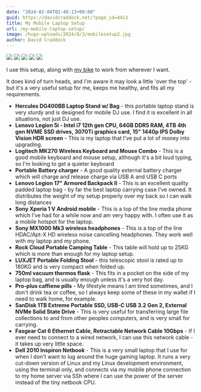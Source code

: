```yaml
---
date: "2024-02-04T02:48:13+00:00"
guid: https://davidcraddock.net/?page_id=4413
title: My Mobile Laptop Setup
url: /my-mobile-laptop-setup/
image: /hugo-uploads/2024/8/3/mobilesetup2.jpg
author: David Craddock
---
```

![](/hugo-uploads/2024/8/3/mobilesetup1.jpg)
![](/hugo-uploads/2024/8/3/mobilesetup2.jpg)
![](/hugo-uploads/2024/8/3/mobilesetup3.jpg)
![](/hugo-uploads/2024/8/3/mobilesetup4.jpg)
![](/hugo-uploads/2024/8/3/mobilesetup5.jpg)

I use this setup, along with [my bike](/my-bike/) to work from wherever I want.

It does kind of turn heads, and I'm aware it may look a little 'over the top' - but it's a very useful setup for me, keeps me healthy, and fits all my requirements.

- **Hercules DG400BB Laptop Stand w/ Bag** \- this portable laptop stand is very sturdy and is designed for mobile DJ use. I find it is excellent in all situations, not just DJ use.
- **Lenovo Legion 5i - Intel i7 12th gen CPU, 64GB DDR5 RAM, 4TB 4th gen NVME SSD drives, 3070Ti graphics card, 15" 1440p IPS Dolby Vision HDR screen** \- This is my laptop that I've put a lot of money into upgrading.
- **Logitech MK270 Wireless Keyboard and Mouse Combo** \- This is a good mobile keyboard and mouse setup, although it's a bit loud typing, so I'm looking to get a quieter keyboard
- **Portable Battery charger** \- A good quality external battery charger which will charge and release charge via USB A and USB C ports
- **Lenovo Legion 17" Armored Backpack II** \- This is an excellent quality padded laptop bag - by far the best laptop carrying case I've owned. It distributes the weight of my setup properly over my back so I can walk long distances
- **Sony Xperia 1 V Android mobile** \- This is a top of the line media phone which I've had for a while now and am very happy with. I often use it as a mobile hotspot for the laptop.
- **Sony MX1000 Mk3 wireless headphones** \- This is a top of the line HDAC/Apt-X HD wireless noise cancelling headphones. They work well with my laptop and my phone.
- **Rock Cloud Portable Camping Table** - This table will hold up to 25KG which is more than enough for my laptop setup.
- **LUXJET Portable Folding Stool** - this telescopic stool is rated up to 180KG and is very compact when folded up.
- **750ml vacuum thermos flask** \- This fits in a pocket on the side of my laptop bag, and is usually enough unless it's a very hot day.
- **Pro-plus caffiene pills** \- My lifestyle means I am tired sometimes, and I don't drink tea or coffee, so I always keep some of these in my wallet if I need to walk home, for example.
- **SanDisk 1TB Extreme Portable SSD, USB-C USB 3.2 Gen 2, External NVMe Solid State Drive** \- This is very useful for transferring large file collections to and from other peoples computers, and is very small for carrying.
- **Fasgear Cat 6 Ethernet Cable, Retractable Network Cable 10Gbps** \- If I ever need to connect to a wired network, I can use this network cable - it takes up very little space.
- **Dell 2010 Inspiron Netbook** \- This is a very small laptop that I use for when I don't want to lug around the huge gaming laptop. It runs a very cut-down version of Linux and my Linux development environment, using the terminal only, and connects via my mobile phone connection to my home server via SSh where I can use the power of the server instead of the tiny netbook CPU.

